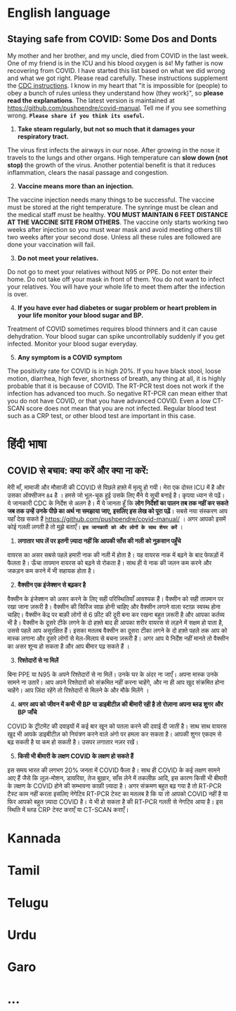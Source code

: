 # English language

## Staying safe from COVID: Some Dos and Donts

My mother and her brother, and my uncle, died from COVID in the last week. One of my friend is in the ICU and his blood oxygen is `84`! My father is now recovering from COVID. I have started this list based on what we did wrong and what we got right. Please read carefully. These instructions supplement the [CDC instructions](https://www.cdc.gov/coronavirus/2019-ncov/prevent-getting-sick/prevention.html).  I know in my heart that "it is impossible for (people) to obey a bunch of rules unless they understand how (they work)", so **please read the explanations**. The latest version is maintained at https://github.com/pushpendre/covid-manual. Tell me if you see something wrong. **`Please share if you think its useful`.**

1. **Take steam regularly, but not so much that it damages your respiratory tract.**

The virus first infects the airways in our nose. After growing in the nose it travels to the lungs and other organs. High temperature can **slow down (not stop)** the growth of the virus. Another potential benefit is that it reduces inflammation, clears the nasal passage and congestion.

2. **Vaccine means more than an injection.**

The vaccine injection needs many things to be successful. The vaccine must be stored at the right temperature. The synringe must be clean and the medical staff must be healthy. **YOU MUST MAINTAIN 6 FEET DISTANCE AT THE VACCINE SITE FROM OTHERS**. The vaccine only starts working two weeks after injection so you must wear mask and avoid meeting others till two weeks after your second dose. Unless all these rules are followed are done your vaccination will fail.

3. **Do not meet your relatives.**

Do not go to meet your relatives without N95 or PPE. Do not enter their home. Do not take off your mask in front of them. You do not want to infect your relatives. You will have your whole life to meet them after the infection is over.

4. **If you have ever had diabetes or sugar problem or heart problem in your life monitor your blood sugar and BP.**

Treatment of COVID sometimes requires blood thinners and it can cause dehydration. Your blood sugar can spike uncontrollably suddenly if you get infected. Monitor your blood sugar everyday.

5. **Any symptom is a COVID symptom**

The positivity rate for COVID is in high 20%. If you have black stool, loose motion, diarrhea, high fever, shortness of breath, any thing at all, it is highly probable that it is because of COVID. The RT-PCR test does not work if the infection has advanced too much. So negative RT-PCR can mean either that you do not have COVID, or that you have advanced COVID. Even a low CT-SCAN score does not mean that you are not infected. Regular blood test such as a CRP test, or other blood test are important in this case.


# हिंदी भाषा

## COVID से बचाव: क्या करें और क्या ना करें:

मेरी माँ, मामाजी और मौसाजी की COVID से पिछले हफ़्ते में मृत्यु हो गयी। मेरा एक दोस्त ICU में है और उसका ऑक्सीजन `84` है ।  हमसे जो भूल-चूक हुई उसके लिए मैंने ये सूची बनाई है। कृपया ध्यान से पढ़ें। ये जानकारी CDC के निर्देश से अलग है। मैं ये जानता हूँ कि **लोग निर्देशों का पालन तब तक नहीं कर सकते जब तक उन्हें उनके पीछे का अर्थ ना समझाया जाए, इसलिए इस लेख को पूरा पढ़ें**। सबसे नया संस्करण आप यहाँ देख सकते हैं  https://github.com/pushpendre/covid-manual/ । अगर आपको इसमें कोई गलती लगती है तो मुझे बताएँ। **`इस जानकारी को और लोगों के साथ शेयर करें`** ।


1. **लगातार भाप लें पर इतनी ज़्यादा नहीं कि आपकी साँस की नली को नुक़सान पहुँचे**

वायरस का असर सबसे पहले हमारी नाक की नली में होता है। यह वायरस नाक में बढ़ने के बाद फेफड़ों में फैलता है। ऊँचा तापमान वायरस को बढ़ने से रोकता है। साथ ही ये नाक की जलन कम करने और जकड़न कम करने में भी सहायक होता है।

2. **वैक्सीन एक इंजेक्शन से बढ़कर है**

वैक्सीन के इंजेक्शन को असर करने के लिए सही परिस्थितियाँ आवश्यक हैं। वैक्सीन को सही तापमान पर रखा जाना ज़रूरी है। वैक्सीन की सिरिंज साफ़ होनी चाहिए और वैक्सीन लगाने वाला स्टाफ़ स्वस्थ होना चाहिए। वैक्सीन केंद्र पर बाक़ी लोगों से 6 फ़ीट की दूरी बना कर रखना बहुत ज़रूरी है और आपका कर्तव्य भी है। वैक्सीन के दूसरे टीके लगने के दो हफ़्ते बाद ही आपका शरीर वायरस से लड़ने में सक्षम हो पाता है, उससे पहले आप असुरक्षित हैं। इसका मतलब वैक्सीन का दूसरा टीका लगने के दो हफ़्ते पहले तक आप को मास्क लगाना और दूसरे लोगों से मेल-मिलाप से बचना ज़रूरी है। अगर आप ये निर्देश नहीं मानते तो वैक्सीन का असर शून्य हो सकता है और आप बीमार पढ़ सकते हैं ।

3. **रिश्तेदारों से ना मिलें**

बिना PPE या N95 के अपने रिश्तेदारों से ना मिलें। उनके घर के अंदर ना जाएँ। अपना मास्क उनके सामने ना उतारें। आप अपने रिश्तेदारों को संक्रमित नहीं करना चाहेंगे, और ना ही आप खुद संक्रमित होना चाहेंगे। आप ज़िंदा रहेंगे तो रिश्तेदारों से मिलने के और मौके मिलेंगे ।

4. **अगर आप को जीवन में कभी भी BP या डाइबीटीज़ की बीमारी रही है तो रोज़ाना अपना ब्लड शुगर और BP जाँचे**

COVID के ट्रीटमेंट की दवाइयों में कई बार खून को पतला करने की दवाई दी जाती है। साथ साथ वायरस खुद भी आपके डाइबीटीज़ को नियंत्रण करने वाले अंगो पर हमला कर सकता है। आपकी शुगर एकदम से बढ़ सकती है या कम हो सकती है। उसपर लगातार नज़र रखें।

5. **किसी भी बीमारी के लक्षण COVID के लक्षण हो सकते हैं**

इस समय भारत की लगभग 20% जनता में COVID फैला है। साथ ही COVID के कई लक्षण सामने आए हैं जैसे कि लूज़-मोशन, डायरिया, तेज बुख़ार, साँस लेने में तकलीफ़ आदि, इस कारण किसी भी बीमारी के लक्षण के COVID होने की सम्भावना काफ़ी ज़्यादा है। अगर संक्रमण बहुत बढ़ गया है तो RT-PCR टैस्ट काम नहीं करता इसलिए नेगेटिव RT-PCR टेस्ट का मतलब है कि या तो आपको COVID नहीं है या फिर आपको बहुत ज़्यादा COVID है। ये भी हो सकता है की RT-PCR गलती से नेगटिव आया है। इस स्थिति में ब्लड CRP टेस्ट कराएँ या CT-SCAN कराएँ।


# Kannada

# Tamil

# Telugu

# Urdu

# Garo

# ...
